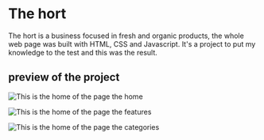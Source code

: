 # The hort

The hort is a business focused in fresh and organic products, the whole web page was built with HTML, CSS and Javascript. It's a project to put my knowledge to the test and this was the result.

## preview of the project

![This is the home of the page](https://github.com/ytancarlos/the-hort/blob/main/assets/image/home.png)
the home



![This is the home of the page](https://github.com/ytancarlos/the-hort/blob/main/assets/image/features.png)
the features



![This is the home of the page](https://github.com/ytancarlos/the-hort/blob/main/assets/image/categories.png)
the categories
